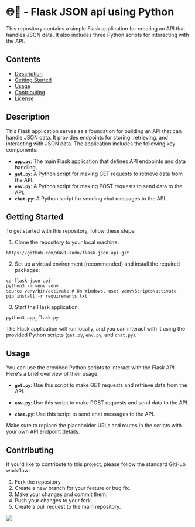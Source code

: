 # 🌐🐍 - Flask JSON api using Python

This repository contains a simple Flask application for creating an API that handles JSON data. It also includes three Python scripts for interacting with the API.

## Contents

- [Description](#description)
- [Getting Started](#getting-started)
- [Usage](#usage)
- [Contributing](#contributing)
- [License](#license)

## Description

This Flask application serves as a foundation for building an API that can handle JSON data. It provides endpoints for storing, retrieving, and interacting with JSON data. The application includes the following key components:

- **`app.py`**: The main Flask application that defines API endpoints and data handling.
- **`get.py`**: A Python script for making GET requests to retrieve data from the API.
- **`env.py`**: A Python script for making POST requests to send data to the API.
- **`chat.py`**: A Python script for sending chat messages to the API.

## Getting Started

To get started with this repository, follow these steps:

1. Clone the repository to your local machine:

  ```shell
  https://github.com/d4v1-sudo/flask-json-api.git
  ```

2. Set up a virtual environment (recommended) and install the required packages:

  ```shell
  cd flask-json-api
  python3 -m venv venv
  source venv/bin/activate # On Windows, use: venv\Scripts\activate
  pip install -r requirements.txt
  ```

3. Start the Flask application:

  ```shell
  python3 app_flask.py
  ```

The Flask application will run locally, and you can interact with it using the provided Python scripts (`get.py`, `env.py`, and `chat.py`).

## Usage

You can use the provided Python scripts to interact with the Flask API. Here's a brief overview of their usage:

- **`get.py`**: Use this script to make GET requests and retrieve data from the API.

- **`env.py`**: Use this script to make POST requests and send data to the API.

- **`chat.py`**: Use this script to send chat messages to the API.

Make sure to replace the placeholder URLs and routes in the scripts with your own API endpoint details.

## Contributing

If you'd like to contribute to this project, please follow the standard GitHub workflow:

1. Fork the repository.
2. Create a new branch for your feature or bug fix.
3. Make your changes and commit them.
4. Push your changes to your fork.
5. Create a pull request to the main repository.

<a href="https://visitorbadge.io/status?path=https%3A%2F%2Fgithub.com%2Fd4v1-sudo%2Fflask-json-api"><img src="https://api.visitorbadge.io/api/visitors?path=https%3A%2F%2Fgithub.com%2Fd4v1-sudo%2Fflask-json-api&label=Thanks%20for%20dropping%20in&labelColor=%23000000&countColor=%23FFFFFF" /></a>
